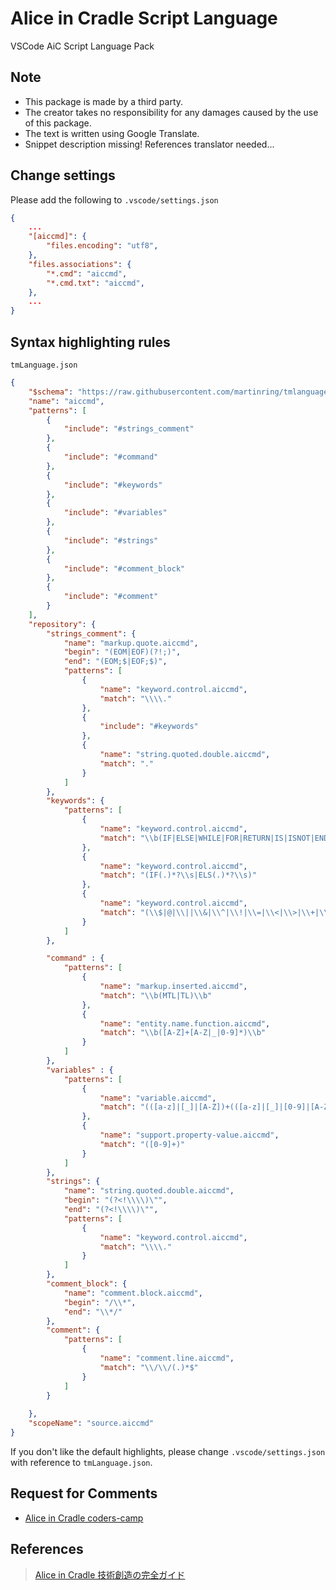# Alice in Cradle Script Language
VSCode AiC Script Language Pack

## Note
- This package is made by a third party.
- The creator takes no responsibility for any damages caused by the use of this package.
- The text is written using Google Translate.
- Snippet description missing! References translator needed...

## Change settings
Please add the following to `.vscode/settings.json`
```json
{
    ...
    "[aiccmd]": {
        "files.encoding": "utf8",
    },
    "files.associations": {
        "*.cmd": "aiccmd",
        "*.cmd.txt": "aiccmd",
    },
    ...
}
```

## Syntax highlighting rules
`tmLanguage.json`
```json
{
    "$schema": "https://raw.githubusercontent.com/martinring/tmlanguage/master/tmlanguage.json",
    "name": "aiccmd",
    "patterns": [
        {
            "include": "#strings_comment"
        },
        {
            "include": "#command"
        },
        {
            "include": "#keywords"
        },
        {
            "include": "#variables"
        },
        {
            "include": "#strings"
        },
        {
            "include": "#comment_block"
        },
        {
            "include": "#comment"
        }
    ],
    "repository": {
        "strings_comment": {
            "name": "markup.quote.aiccmd",
            "begin": "(EOM|EOF)(?!;)",
            "end": "(EOM;$|EOF;$)",
            "patterns": [
                {
                    "name": "keyword.control.aiccmd",
                    "match": "\\\\."
                },
                {
                    "include": "#keywords"
                },
                {
                    "name": "string.quoted.double.aiccmd",
                    "match": "."
                }
            ]
        },
        "keywords": {
            "patterns": [
                {
                    "name": "keyword.control.aiccmd",
                    "match": "\\b(IF|ELSE|WHILE|FOR|RETURN|IS|ISNOT|END|(.)*END|LABEL|GOTO)\\b"
                },
                {
                    "name": "keyword.control.aiccmd",
                    "match": "(IF(.)*?\\s|ELS(.)*?\\s)"
                },
                {
                    "name": "keyword.control.aiccmd",
                    "match": "(\\$|@|\\||\\&|\\^|\\!|\\=|\\<|\\>|\\+|\\-|\\*|#|\\~|%)"
                }
            ]
        },

        "command" : {
            "patterns": [
                {
                    "name": "markup.inserted.aiccmd",
                    "match": "\\b(MTL|TL)\\b"
                },
                {
                    "name": "entity.name.function.aiccmd",
                    "match": "\\b([A-Z]+[A-Z|_|0-9]*)\\b"
                }
            ]
        },
        "variables" : {
            "patterns": [
                {
                    "name": "variable.aiccmd",
                    "match": "(([a-z]|[_]|[A-Z])+(([a-z]|[_]|[0-9]|[A-Z])*))"
                },
                {
                    "name": "support.property-value.aiccmd",
                    "match": "([0-9]+)"
                }
            ]
        },
        "strings": {
            "name": "string.quoted.double.aiccmd",
            "begin": "(?<!\\\\)\"",
            "end": "(?<!\\\\)\"",
            "patterns": [
                {
                    "name": "keyword.control.aiccmd",
                    "match": "\\\\."
                }
            ]
        },
        "comment_block": {
            "name": "comment.block.aiccmd",
            "begin": "/\\*",
            "end": "\\*/"
        },
        "comment": {
            "patterns": [
                {
                    "name": "comment.line.aiccmd",
                    "match": "\\/\\/(.)*$"
                }
            ]
        }
        
    },
    "scopeName": "source.aiccmd"
}
```
If you don't like the default highlights, please change `.vscode/settings.json` with reference to `tmLanguage.json`.

## Request for Comments
- [Alice in Cradle coders-camp](https://discord.com/channels/973550788695687168/1006504267735113771)

## References
> [Alice in Cradle 技術創造の完全ガイド](https://aliceincradle.org/hashcode.html)